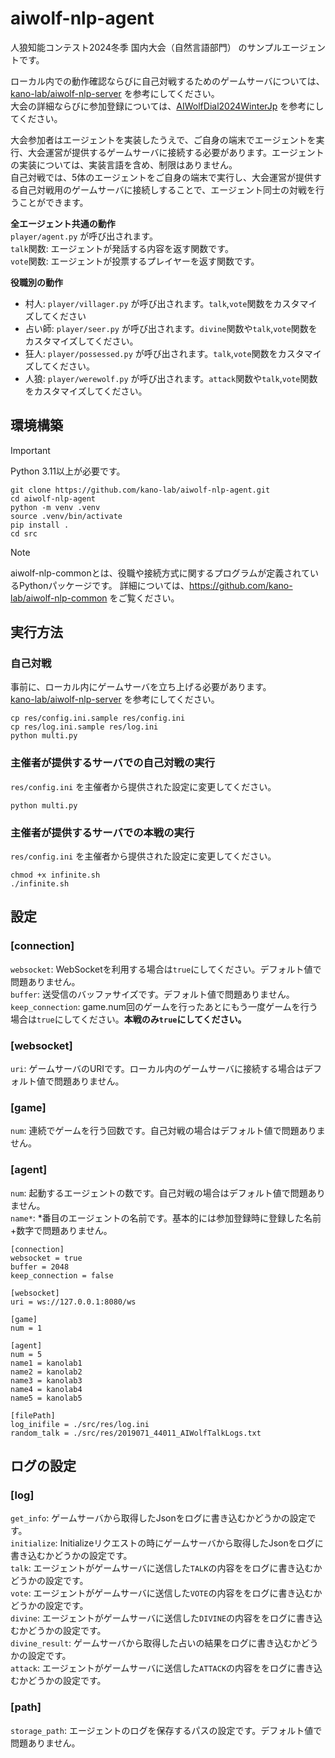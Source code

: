 # aiwolf-nlp-agent

人狼知能コンテスト2024冬季 国内大会（自然言語部門） のサンプルエージェントです。

ローカル内での動作確認ならびに自己対戦するためのゲームサーバについては、[kano-lab/aiwolf-nlp-server](https://github.com/kano-lab/aiwolf-nlp-server) を参考にしてください。  
大会の詳細ならびに参加登録については、[AIWolfDial2024WinterJp](https://sites.google.com/view/aiwolfdial2024winterjp/) を参考にしてください。

大会参加者はエージェントを実装したうえで、ご自身の端末でエージェントを実行、大会運営が提供するゲームサーバに接続する必要があります。エージェントの実装については、実装言語を含め、制限はありません。  
自己対戦では、5体のエージェントをご自身の端末で実行し、大会運営が提供する自己対戦用のゲームサーバに接続しすることで、エージェント同士の対戦を行うことができます。

**全エージェント共通の動作**  
`player/agent.py` が呼び出されます。  
`talk`関数: エージェントが発話する内容を返す関数です。  
`vote`関数: エージェントが投票するプレイヤーを返す関数です。

**役職別の動作**  
- 村人: `player/villager.py` が呼び出されます。`talk`,`vote`関数をカスタマイズしてください
- 占い師: `player/seer.py` が呼び出されます。`divine`関数や`talk`,`vote`関数をカスタマイズしてください。
- 狂人: `player/possessed.py` が呼び出されます。`talk`,`vote`関数をカスタマイズしてください。
- 人狼: `player/werewolf.py` が呼び出されます。`attack`関数や`talk`,`vote`関数をカスタマイズしてください。

## 環境構築

> [!IMPORTANT]
> Python 3.11以上が必要です。

```
git clone https://github.com/kano-lab/aiwolf-nlp-agent.git
cd aiwolf-nlp-agent
python -m venv .venv
source .venv/bin/activate
pip install .
cd src
```

> [!NOTE]
> aiwolf-nlp-commonとは、役職や接続方式に関するプログラムが定義されているPythonパッケージです。
> 詳細については、https://github.com/kano-lab/aiwolf-nlp-common をご覧ください。

## 実行方法

### 自己対戦

事前に、ローカル内にゲームサーバを立ち上げる必要があります。  
[kano-lab/aiwolf-nlp-server](https://github.com/kano-lab/aiwolf-nlp-server) を参考にしてください。

```
cp res/config.ini.sample res/config.ini
cp res/log.ini.sample res/log.ini
python multi.py
```

### 主催者が提供するサーバでの自己対戦の実行

`res/config.ini` を主催者から提供された設定に変更してください。  

```
python multi.py
```

### 主催者が提供するサーバでの本戦の実行

`res/config.ini` を主催者から提供された設定に変更してください。  

```
chmod +x infinite.sh
./infinite.sh
```

## 設定

### [connection]

`websocket`: WebSocketを利用する場合は`true`にしてください。デフォルト値で問題ありません。  
`buffer`: 送受信のバッファサイズです。デフォルト値で問題ありません。  
`keep_connection`: game.num回のゲームを行ったあとにもう一度ゲームを行う場合は`true`にしてください。**本戦のみ`true`にしてください。**

### [websocket]

`uri`: ゲームサーバのURIです。ローカル内のゲームサーバに接続する場合はデフォルト値で問題ありません。

### [game]

`num`: 連続でゲームを行う回数です。自己対戦の場合はデフォルト値で問題ありません。

### [agent]

`num`: 起動するエージェントの数です。自己対戦の場合はデフォルト値で問題ありません。  
`name*`: *番目のエージェントの名前です。基本的には参加登録時に登録した名前+数字で問題ありません。

```
[connection]
websocket = true
buffer = 2048
keep_connection = false

[websocket]
uri = ws://127.0.0.1:8080/ws

[game]
num = 1

[agent]
num = 5
name1 = kanolab1
name2 = kanolab2
name3 = kanolab3
name4 = kanolab4
name5 = kanolab5

[filePath]
log_inifile = ./src/res/log.ini
random_talk = ./src/res/2019071_44011_AIWolfTalkLogs.txt
```

## ログの設定

### [log]

`get_info`: ゲームサーバから取得したJsonをログに書き込むかどうかの設定です。  
`initialize`: Initializeリクエストの時にゲームサーバから取得したJsonをログに書き込むかどうかの設定です。  
`talk`: エージェントがゲームサーバに送信した`TALK`の内容ををログに書き込むかどうかの設定です。  
`vote`: エージェントがゲームサーバに送信した`VOTE`の内容ををログに書き込むかどうかの設定です。  
`divine`: エージェントがゲームサーバに送信した`DIVINE`の内容ををログに書き込むかどうかの設定です。  
`divine_result`: ゲームサーバから取得した占いの結果をログに書き込むかどうかの設定です。  
`attack`: エージェントがゲームサーバに送信した`ATTACK`の内容ををログに書き込むかどうかの設定です。  

### [path]

`storage_path`: エージェントのログを保存するパスの設定です。デフォルト値で問題ありません。
